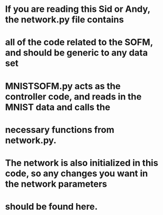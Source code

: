# If you are reading this Sid or Andy, the network.py file contains
# all of the code related to the SOFM, and should be generic to any data set

# MNISTSOFM.py acts as the controller code, and reads in the MNIST data and calls the 
# necessary functions from network.py.

# The network is also initialized in this code, so any changes you want in the network parameters
# should be found here.